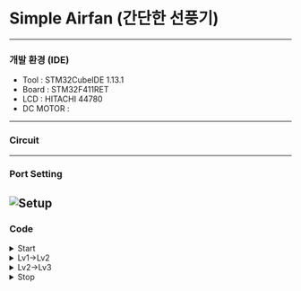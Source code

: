 # Simple Airfan (간단한 선풍기)
---
### 개발 환경 (IDE)
- Tool : STM32CubeIDE 1.13.1
- Board : STM32F411RET
- LCD : HITACHI 44780
- DC MOTOR : 
---
### Circuit

---
### Port Setting
![Setup](https://github.com/JiHyun-Jo7/DC_LCD/assets/141097551/5868322a-918e-4195-9929-24e68d4239bd)
---
### Code

<details>
	<summary>Start</summary>
  	<div markdown="1">

![01_stop_to_speed1](https://github.com/JiHyun-Jo7/DC_LCD/assets/141097551/c708ba7c-0f5b-4951-996a-cfb9e87413da)

```
  lcd_init();
  lcd_put_cur(0,0);
  lcd_send_string("Ready to Start");
  HAL_Delay(1000);
  lcd_put_cur(1,0);
  lcd_send_string("Press the Button");
```

- 
- 전원이 들어오면 버튼을 누르기 전까지 메세지가 출력된 상태로 대기한다

```
 if(!(HAL_GPIO_ReadPin(GPIOC, GPIO_PIN_10)))		// Button C10 - LED A5 ON
	  {
		  HAL_GPIO_WritePin(GPIOA, GPIO_PIN_5, 1);
		  HAL_GPIO_WritePin(GPIOA, GPIO_PIN_6, 0);
		  HAL_GPIO_WritePin(GPIOA, GPIO_PIN_7, 0);
		  flag1 = 1;
		  flag2 = 0;
		  flag3 = 0;

		  TIM3->CCR1 = 500;		// motor speed 1

		  lcd_init();			// LCD Initialization
		  HAL_Delay(100);
		  lcd_put_cur(0,0);
		  lcd_send_string("Speed Level : 1");

	  }

```
- Press button D1 (level 1) to rotate the motor to intensity 500  
LED A5 connected to the button will turn on  
The LCD clears the previously displayed message and displays the current level
- 약풍으로 설정한 버튼 C10을 누르면 모터가 500의 강도로 돌기 시작한다  
버튼과 연결된 LED A5에 불이 켜지고, LCD에 적혀있던 텍스트는 지워지고 현재 단계가 출력된다

   </div>
</details>

<details>
	<summary>Lv1->Lv2</summary>
  	<div markdown="1">

![02_speed1_to_speed2](https://github.com/JiHyun-Jo7/DC_LCD/assets/141097551/56e346b6-99af-4334-8519-3df9efa3c3ba)

```
	  if(!(HAL_GPIO_ReadPin(GPIOC, GPIO_PIN_11)))		// Button C11 - LED A6 ON
	  {
		  HAL_GPIO_WritePin(GPIOA, GPIO_PIN_5, 0);
		  HAL_GPIO_WritePin(GPIOA, GPIO_PIN_6, 1);
		  HAL_GPIO_WritePin(GPIOA, GPIO_PIN_7, 0);
		  flag1 = 0;
		  flag2 = 1;
		  flag3 = 0;

		  TIM3->CCR1=750;		// motor speed 2

		  lcd_init();			// LCD Initialization
		  HAL_Delay(100);
		  lcd_put_cur(0,0);
		  lcd_send_string("Speed Level : 2");
	  }
```
- Press button C11 (level 2) to rotate the motor to an intensity of 750  
LED A5 connected to button C10 turns off and LED A6 connected to button C11 turns on  
The previously displayed message on the LCD is erased and a new message is displayed
- 중풍으로 설정한 버튼 C11을 누르면 모터가 750 세기로 돌기 시작한다  
버튼 C10과 연결된 LED A5가 꺼지고 버튼C11과 연결된 LED A6가 켜진다  
LCD에 적혀있던 텍스트는 지워지고 현재 단계가 출력된다

   </div>
</details>

<details>
	<summary>Lv2->Lv3</summary>
  	<div markdown="1">

![03_speed2_to_speed3](https://github.com/JiHyun-Jo7/DC_LCD/assets/141097551/a1772341-79f4-4863-ba0e-6fcc2aaccb59)

```
if(!(HAL_GPIO_ReadPin(GPIOC, GPIO_PIN_12)))		// Button C12 - LED A7 ON
	  {
		  HAL_GPIO_WritePin(GPIOA, GPIO_PIN_5, 0);
		  HAL_GPIO_WritePin(GPIOA, GPIO_PIN_6, 0);
		  HAL_GPIO_WritePin(GPIOA, GPIO_PIN_7, 1);
		  flag1 = 0;
		  flag2 = 0;
		  flag3 = 1;

		  TIM3->CCR1=900;		// motor speed 3

		  lcd_init();
		  HAL_Delay(100);
		  lcd_put_cur(0,0);
		  lcd_send_string("Speed Level : 3");
	  }
```

- Press button C12 (level 3) to rotate the motor to intensity 900  
The LCD and LED(A7) changes are the same as in 1->2
- 강풍으로 설정한 버튼 C12를 누르면 모터가 세기 900으로 돌기 시작한다  
LED(A7)와 LCD의 변화는 1->2 에서 설명한 것과 동일하다

   </div>
</details>

<details>
	<summary>Stop</summary>
  	<div markdown="1">

![04_speed3_to_stop](https://github.com/JiHyun-Jo7/DC_LCD/assets/141097551/becc25b6-3083-4838-b45d-60f2f51a6ab6)

```
if(!(flag1==0&&flag2==0&&flag3==0))
	  {
		  if(!(HAL_GPIO_ReadPin(GPIOD, GPIO_PIN_2)))		// Button D2 - LED B6 ON (3 times)
		  {
			  HAL_GPIO_WritePin(GPIOA, GPIO_PIN_5, 0);
			  HAL_GPIO_WritePin(GPIOA, GPIO_PIN_6, 0);
			  HAL_GPIO_WritePin(GPIOA, GPIO_PIN_7, 0);
			  flag1 = 0;
			  flag2 = 0;
			  flag3 = 0;

			  TIM3->CCR1=0;

			  for(int i=0; i<3; i++)
			  {
				  HAL_GPIO_WritePin(GPIOB, GPIO_PIN_6, 1);
				  HAL_Delay(300);
				  HAL_GPIO_WritePin(GPIOB, GPIO_PIN_6, 0);
				  HAL_Delay(300);
			  }
			  lcd_init();
			  HAL_Delay(100);
			  lcd_put_cur(0,0);
			  lcd_send_string("Stop");
			  HAL_Delay(1000);
			  lcd_put_cur(1,0);
			  lcd_send_string("See U Again!");
			  HAL_Delay(1000);
			  lcd_init();
		  }
	  }

```
- Pressing button D2 (set to stop) stops the motor and turns off all LEDs connected to buttons C10, 11, and 12  
LED B6 (connected to button D2) flashes three times and then turns off  
The LCD displays an exit message and disappears after 1 second
- The stop button only works when the fan is running
- 종료로 설정한 버튼 D2을 누르면 모터가 멈추고 버튼 C10, 11, 12와 연결된 LED가 꺼진다  
버튼 D2와 연결된 LED가 3회 깜빡인 후 꺼지며,
LCD 에 종료 메세지가 표시된 후 1초 후 사라진다
- 선풍기가 작동 중일때만 종료버튼은 작동한다
   </div>
</details>
